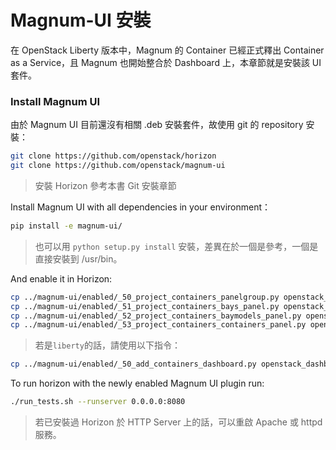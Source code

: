 # Magnum-UI 安裝
在 OpenStack Liberty 版本中，Magnum 的 Container 已經正式釋出 Container as a Service，且 Magnum 也開始整合於 Dashboard 上，本章節就是安裝該 UI 套件。

### Install Magnum UI
由於 Magnum UI 目前還沒有相關 .deb 安裝套件，故使用 git 的 repository 安裝：
```sh
git clone https://github.com/openstack/horizon
git clone https://github.com/openstack/magnum-ui
```
> 安裝 Horizon 參考本書 Git 安裝章節


Install Magnum UI with all dependencies in your environment：
```sh
pip install -e magnum-ui/
```
> 也可以用 ```python setup.py install``` 安裝，差異在於一個是參考，一個是直接安裝到 /usr/bin。

And enable it in Horizon:
```sh
cp ../magnum-ui/enabled/_50_project_containers_panelgroup.py openstack_dashboard/local/enabled
cp ../magnum-ui/enabled/_51_project_containers_bays_panel.py openstack_dashboard/local/enabled
cp ../magnum-ui/enabled/_52_project_containers_baymodels_panel.py openstack_dashboard/local/enabled
cp ../magnum-ui/enabled/_53_project_containers_containers_panel.py openstack_dashboard/local/enabled
```
> 若是```liberty```的話，請使用以下指令：
```sh
cp ../magnum-ui/enabled/_50_add_containers_dashboard.py openstack_dashboard/local/enabled
```

To run horizon with the newly enabled Magnum UI plugin run:
```sh
./run_tests.sh --runserver 0.0.0.0:8080
```
> 若已安裝過 Horizon 於 HTTP Server 上的話，可以重啟 Apache 或 httpd 服務。
